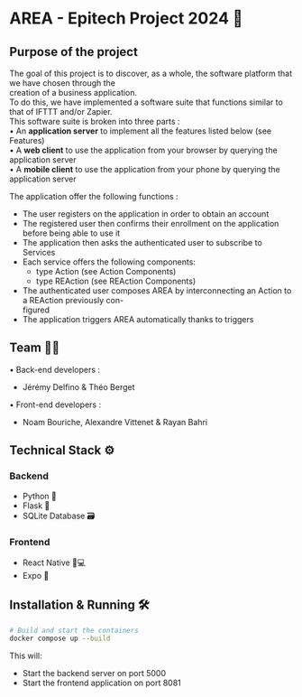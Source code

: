 # AREA - Epitech Project 2024 🧩

## Purpose of the project
The goal of this project is to discover, as a whole, the software platform that we have chosen through the  
creation of a business application.  
To do this, we have implemented a software suite that functions similar to that of IFTTT and/or Zapier.  
This software suite is broken into three parts :  
•  An  **application server**  to implement all the features listed below (see  Features)  
•  A  **web client**  to use the application from your browser by querying the  application server  
•  A  **mobile client** to use the application from your phone by querying the  application server

The application offer the following functions :  
-  The user registers on the application in order to obtain an account  
-  The registered user then confirms their enrollment on the application before being able to use it
-  The application then asks the authenticated user to subscribe to  Services  
-  Each  service  offers the following components:  
	- type  Action  (see  Action Components)  
	-  type  REAction  (see  REAction Components)  
-  The authenticated user composes  AREA  by interconnecting an  Action  to a  REAction  previously con-  
figured
-  The application triggers  AREA  automatically thanks to triggers 


## Team 👨‍💻

 • Back-end developers : 

- Jérémy Delfino & Théo Berget


 • Front-end developers : 

- Noam Bouriche, Alexandre Vittenet & Rayan Bahri

## Technical Stack ⚙️

### Backend
- Python 🐍
- Flask 🍞
- SQLite Database 🗃️

### Frontend
- React Native 📱💻
- Expo 🚀


## Installation & Running 🛠️


```bash
# Build and start the containers
docker compose up --build
```

This will:
- Start the backend server on port 5000
- Start the frontend application on port 8081